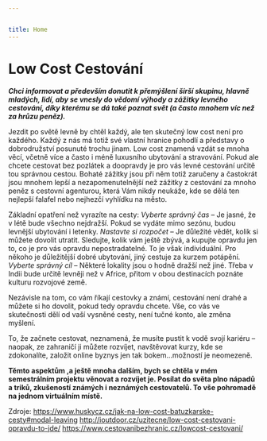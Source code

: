 ```yaml
---


title: Home
---
```


# Low Cost Cestování

***Chci informovat a především donutit k přemýšlení širší skupinu, hlavně mladých, lidí, aby se vnesly do vědomí výhody a zážitky levného cestování, díky kterému se dá také poznat svět (a často mnohem víc než za hrůzu peněz).***

Jezdit po světě levně by chtěl každý, ale ten skutečný low cost není pro každého. Každý z nás má totiž své vlastní hranice pohodlí a představy o dobrodružství posunuté trochu jinam. Low cost znamená vzdát se mnoha věcí, včetně více a často i méně luxusního ubytování a stravování. Pokud ale chcete cestovat bez pozlátek a doopravdy je pro vás levné cestování určitě tou správnou cestou. Bohaté zážitky jsou při něm totiž zaručeny a častokrát jsou mnohem lepší a nezapomenutelnější než zážitky z cestování za mnoho peněz s cestovní agenturou, která Vám nikdy neukáže, kde se dělá ten nejlepší falafel nebo nejhezčí vyhlídku na město.

Základní opatření než vyrazíte na cesty: *Vyberte správný čas* – Je jasné, že v létě bude všechno nejdražší. Pokud se vydáte mimo sezónu, budou levnější ubytování i letenky.
*Nastavte si rozpočet* – Je důležité vědět, kolik si můžete dovolit utratit. Sledujte, kolik vám ještě zbývá, a kupujte opravdu jen to, co je pro vás opravdu nepostradatelné. To je však individuální. Pro někoho je důležitější dobré ubytování, jiný cestuje za kurzem potápění.
*Vyberte správný cíl* – Některé lokality jsou o hodně dražší než jiné. Třeba v Indii bude určitě levněji než v Africe, přitom v obou destinacích poznáte kulturu rozvojové země.

Nezávisle na tom, co vám říkají cestovky a známí, cestování není drahé a můžete si ho dovolit, pokud tedy opravdu chcete. Vše, co vás ve skutečnosti dělí od vaší vysněné cesty, není tučné konto, ale změna myšlení.

To, že začnete cestovat, neznamená, že musíte pustit k vodě svojí kariéru – naopak, ze zahraničí ji můžete rozvíjet, navštěvovat kurzy, kde se zdokonalíte, založit online byznys jen tak bokem…možností je neomezeně.

**Těmto aspektům ,a ještě mnoha dalším, bych se chtěla v mém semestrálním projektu věnovat a rozvíjet je. Posílat do světa plno nápadů a triků, zkušeností známých i neznámých cestovatelů. To vše pohromadě na jednom virtuálním místě.**

Zdroje:
https://www.huskycz.cz/jak-na-low-cost-batuzkarske-cesty#modal-leaving
http://ioutdoor.cz/uzitecne/low-cost-cestovani-opravdu-to-jde/
https://www.cestovanibezhranic.cz/lowcost-cestovani/
